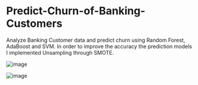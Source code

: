 # Predict-Churn-of-Banking-Customers
Analyze Banking Customer data and predict churn using Random Forest, AdaBoost and SVM. In order to improve the accuracy the prediction models I implemented Unsampling through SMOTE. 

![image](https://user-images.githubusercontent.com/52931904/110446739-5b39ac00-8074-11eb-8099-55a80dcaad9a.png)

![image](https://user-images.githubusercontent.com/52931904/110446984-9e941a80-8074-11eb-996c-40e81e18764d.png)
